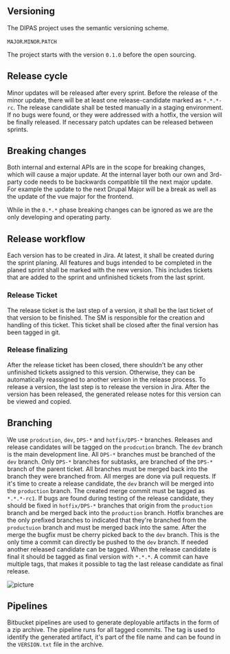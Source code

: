 ## Versioning
The DIPAS project uses the semantic versioning scheme.

`MAJOR`.`MINOR`.`PATCH`

The project starts with the version `0.1.0` before the open sourcing.

## Release cycle
Minor updates will be released after every sprint.
Before the release of the minor update, there will be at least one release-candidate marked as `*.*.*-rc`.
The release candidate shall be tested manually in a staging environment.
If no bugs were found, or they were addressed with a hotfix, the version will be finally released.
If necessary patch updates can be released between sprints.

## Breaking changes
Both internal and external APIs are in the scope for breaking changes, which will cause a major update.
At the internal layer both our own and 3rd-party code needs to be backwards compatible till the next major update.
For example the update to the next Drupal Major will be a break as well as the update of the vue major for the frontend.

While in the `0.*.*` phase breaking changes can be ignored as we are the only developing and operating party.

## Release workflow
Each version has to be created in Jira. At latest, it shall be created during the sprint planing. All features and bugs
intended to be completed in the planed sprint shall be marked with the new version. This includes tickets that are added to the sprint and unfinished tickets from the last sprint.

### Release Ticket
The release ticket is the last step of a version, it shall be the last ticket of that version to be finished.
The SM is responsible for the creation and handling of this ticket.
This ticket shall be closed after the final version has been tagged in git.

### Release finalizing
After the release ticket has been closed, there shouldn't be any other unfinished tickets assigned to this version.
Otherwise, they can be automatically reassigned to another version in the release process.
To release a version, the last step is to release the version in Jira.
After the version has been released, the generated release notes for this version can be viewed and copied.


## Branching
We use `prodcution`, `dev`, `DPS-*` and `hotfix/DPS-*` branches.
Releases and release candidates will be tagged on the `prodcution` branch. The `dev` branch is the main development line.
All `DPS-*` branches must be branched of the `dev` branch. Only `DPS-*` branches for subtasks, are branched of the `DPS-*` branch of the parent ticket. All branches must be merged back into the branch they were branched from.
All merges are done via pull requests.
If it's time to create a release candidate, the `dev` branch will be merged into the `production` branch.
The created merge commit must be tagged as `*.*.*-rc1`. If bugs are found during testing of the release candidate,
they should be fixed in `hotfix/DPS-*` branches that origin from the `production` branch and be merged back into the
`production` branch. Hotfix branches are the only prefixed branches to indicated that they're branched from the `productuion` branch and must be merged back into the same. After the merge the bugfix must be cherry picked back to the `dev` branch. This is the only time a commit can directly be pushed to the `dev` branch.
If needed another released candidate can be tagged. When the release candidate is final it should be tagged as final version with `*.*.*`. A commit can have multiple tags, that makes it possible to tag the last release candidate as final release.

![picture](/img/git_branching.svg)

## Pipelines
Bitbucket pipelines are used to generate deployable artifacts in the form of a zip archive. The pipeline runs for all tagged commits. The tag is used to identify the generated artifact, it's part of the file name and can be found in the `VERSION.txt` file in the archive.

